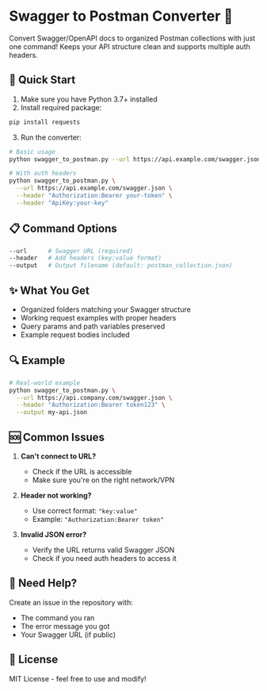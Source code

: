 # Swagger to Postman Converter 🔄

Convert Swagger/OpenAPI docs to organized Postman collections with just one command! Keeps your API structure clean and supports multiple auth headers.

## 🚀 Quick Start

1. Make sure you have Python 3.7+ installed
2. Install required package:
```bash
pip install requests
```

3. Run the converter:
```bash
# Basic usage
python swagger_to_postman.py --url https://api.example.com/swagger.json

# With auth headers
python swagger_to_postman.py \
  --url https://api.example.com/swagger.json \
  --header "Authorization:Bearer your-token" \
  --header "ApiKey:your-key"
```

## 📋 Command Options

```bash
--url      # Swagger URL (required)
--header   # Add headers (key:value format)
--output   # Output filename (default: postman_collection.json)
```

## ✨ What You Get

- Organized folders matching your Swagger structure
- Working request examples with proper headers
- Query params and path variables preserved
- Example request bodies included

## 🔍 Example

```bash
# Real-world example
python swagger_to_postman.py \
  --url https://api.company.com/swagger.json \
  --header "Authorization:Bearer token123" \
  --output my-api.json
```

## 🆘 Common Issues

1. **Can't connect to URL?**
   - Check if the URL is accessible
   - Make sure you're on the right network/VPN

2. **Header not working?**
   - Use correct format: `"key:value"`
   - Example: `"Authorization:Bearer token"`

3. **Invalid JSON error?**
   - Verify the URL returns valid Swagger JSON
   - Check if you need auth headers to access it

## 🤝 Need Help?

Create an issue in the repository with:
- The command you ran
- The error message you got
- Your Swagger URL (if public)

## 📝 License

MIT License - feel free to use and modify!
